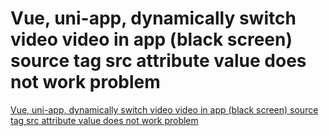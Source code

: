 # Vue, uni-app, dynamically switch video video in app (black screen) source tag src attribute value does not work problem
[Vue, uni-app, dynamically switch video video in app (black screen) source tag src attribute value does not work problem](https://aiwithcloud.com/2022/09/16/vue_uni_app_dynamically_switch_video_video_in_app_black_screen_source_tag_src_attribute_value_does_not_work_problem/)
